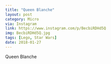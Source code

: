 ```yaml
---
title: "Queen Blanche"
layout: post
category: Micro
via: Instagram
link: https://www.instagram.com/p/BecbiRDHd5Q
img: BecbiRDHd5Q.jpg
tags: [Lego, Star Wars]
date: 2018-01-27
---
```

Queen Blanche